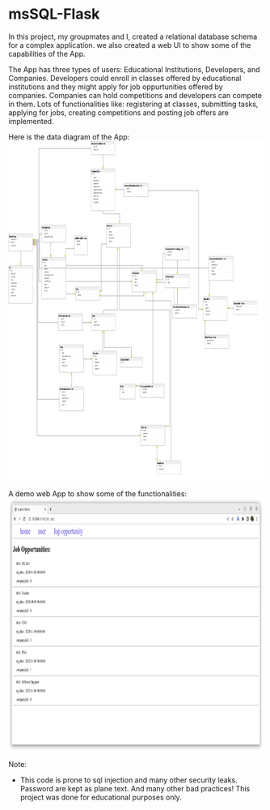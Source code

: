 # msSQL-Flask
In this project, my groupmates and I, created a relational database schema for a complex application. we also created a web UI to show some of the capabilities of the App.

The App has three types of users: Educational Institutions, Developers, and Companies. Developers could enroll in classes offered by educational institutions and they might apply for job oppurtunities offered by companies. Companies can hold competitions and developers can compete in them. Lots of functionalities like: registering at classes, submitting tasks, applying for jobs, creating competitions and posting job offers are implemented.

Here is the data diagram of the App:
<img src="https://github.com/itsAliSali/msSQL-Flask/blob/main/DB_datadiagram.png" height="670">

A demo web App to show some of the functionalities: 
<img src="https://github.com/itsAliSali/msSQL-Flask/blob/main/web-app.png" height="500">


Note: 
* This code is prone to sql injection and many other security leaks. Password are kept as plane text. And many other bad practices! This project was done for educational purposes only.



